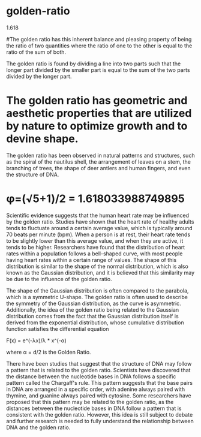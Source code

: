 # golden-ratio
1.618

#The golden ratio has this inherent balance and pleasing property of being the ratio of two quantities where the ratio of one to the other is equal to the ratio of the sum of both.

The golden ratio is found by dividing a line into two parts such that the longer part divided by the smaller part is equal to the sum of the two parts divided by the longer part.
# The golden ratio has geometric and aesthetic properties that are utilized by nature to optimize growth and to devine shape.

The golden ratio has been observed in natural patterns and structures, such as the spiral of the nautilus shell, the arrangement of leaves on a stem, the branching of trees, the shape of deer antlers and human fingers,  and even the structure of DNA.

# φ=(√5+1)/2 = 1.618033988749895

Scientific evidence suggests that the human heart rate may be influenced by the golden ratio. Studies have shown that the heart rate of healthy adults tends to fluctuate around a certain average value, which is typically around 70 beats per minute (bpm). When a person is at rest, their heart rate tends to be slightly lower than this average value, and when they are active, it tends to be higher. Researchers have found that the distribution of heart rates within a population follows a bell-shaped curve, with most people having heart rates within a certain range of values. The shape of this distribution is similar to the shape of the normal distribution, which is also known as the Gaussian distribution, and it is believed that this similarity may be due to the influence of the golden ratio. 

The shape of the Gaussian distribution is often compared to the parabola, which is a symmetric U-shape. The golden ratio is often used to describe the symmetry of the Gaussian distribution, as the curve is asymmetric.
Additionally, the idea of the golden ratio being related to the Gaussian distribution comes from the fact that the Gaussian distribution itself is derived from the exponential distribution, whose cumulative distribution function satisfies the differential equation

F(x) = e^(-λx)/λ * x^(-α)

where α = d/2 is the Golden Ratio.


There have been studies that suggest that the structure of DNA may follow a pattern that is related to the golden ratio. Scientists have discovered that the distance between the nucleotide bases in DNA follows a specific pattern called the Chargaff's rule. This pattern suggests that the base pairs in DNA are arranged in a specific order, with adenine always paired with thymine, and guanine always paired with cytosine. Some researchers have proposed that this pattern may be related to the golden ratio, as the distances between the nucleotide bases in DNA follow a pattern that is consistent with the golden ratio. However, this idea is still subject to debate and further research is needed to fully understand the relationship between DNA and the golden ratio.

